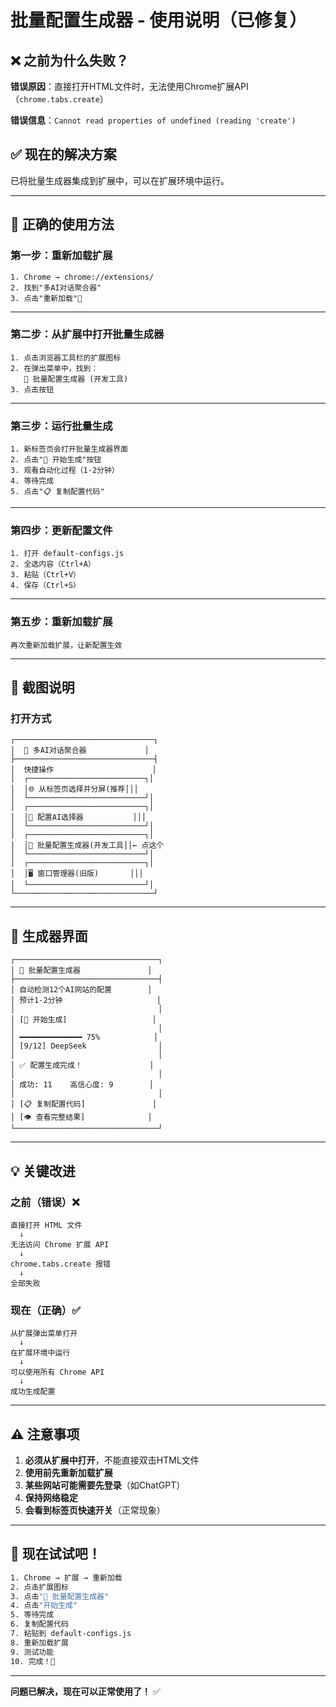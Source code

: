 # 批量配置生成器 - 使用说明（已修复）

## ❌ 之前为什么失败？

**错误原因**：直接打开HTML文件时，无法使用Chrome扩展API（`chrome.tabs.create`）

**错误信息**：`Cannot read properties of undefined (reading 'create')`

## ✅ 现在的解决方案

已将批量生成器集成到扩展中，可以在扩展环境中运行。

---

## 🚀 正确的使用方法

### 第一步：重新加载扩展

```
1. Chrome → chrome://extensions/
2. 找到"多AI对话聚合器"
3. 点击"重新加载"🔄
```

---

### 第二步：从扩展中打开批量生成器

```
1. 点击浏览器工具栏的扩展图标
2. 在弹出菜单中，找到：
   🤖 批量配置生成器 (开发工具)
3. 点击按钮
```

---

### 第三步：运行批量生成

```
1. 新标签页会打开批量生成器界面
2. 点击"🚀 开始生成"按钮
3. 观看自动化过程（1-2分钟）
4. 等待完成
5. 点击"📋 复制配置代码"
```

---

### 第四步：更新配置文件

```
1. 打开 default-configs.js
2. 全选内容（Ctrl+A）
3. 粘贴（Ctrl+V）
4. 保存（Ctrl+S）
```

---

### 第五步：重新加载扩展

```
再次重新加载扩展，让新配置生效
```

---

## 📸 截图说明

### 打开方式

```
┌───────────────────────────────┐
│  🤖 多AI对话聚合器             │
├───────────────────────────────┤
│  快捷操作                      │
│  ┌──────────────────────────┐│
│  │🌐 从标签页选择并分屏(推荐│││
│  └──────────────────────────┘│
│  ┌──────────────────────────┐│
│  │🎯 配置AI选择器           │││
│  └──────────────────────────┘│
│  ┌──────────────────────────┐│
│  │🤖 批量配置生成器(开发工具││← 点这个
│  └──────────────────────────┘│
│  ┌──────────────────────────┐│
│  │🖥️ 窗口管理器(旧版)       │││
│  └──────────────────────────┘│
└───────────────────────────────┘
```

---

## 🎯 生成器界面

```
┌────────────────────────────────┐
│ 🤖 批量配置生成器               │
├────────────────────────────────┤
│ 自动检测12个AI网站的配置        │
│ 预计1-2分钟                     │
│                                │
│ [🚀 开始生成]                   │
│                                │
│ ━━━━━━━━━━━━━━ 75%            │
│ [9/12] DeepSeek                │
│                                │
│ ✅ 配置生成完成！               │
│                                │
│ 成功: 11    高信心度: 9        │
│                                │
│ [📋 复制配置代码]               │
│ [👁️ 查看完整结果]              │
└────────────────────────────────┘
```

---

## 💡 关键改进

### 之前（错误）❌

```
直接打开 HTML 文件
  ↓
无法访问 Chrome 扩展 API
  ↓
chrome.tabs.create 报错
  ↓
全部失败
```

### 现在（正确）✅

```
从扩展弹出菜单打开
  ↓
在扩展环境中运行
  ↓
可以使用所有 Chrome API
  ↓
成功生成配置
```

---

## ⚠️ 注意事项

1. **必须从扩展中打开**，不能直接双击HTML文件
2. **使用前先重新加载扩展**
3. **某些网站可能需要先登录**（如ChatGPT）
4. **保持网络稳定**
5. **会看到标签页快速开关**（正常现象）

---

## 🎉 现在试试吧！

```bash
1. Chrome → 扩展 → 重新加载
2. 点击扩展图标
3. 点击"🤖 批量配置生成器"
4. 点击"开始生成"
5. 等待完成
6. 复制配置代码
7. 粘贴到 default-configs.js
8. 重新加载扩展
9. 测试功能
10. 完成！🎊
```

---

**问题已解决，现在可以正常使用了！** ✅


